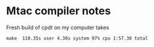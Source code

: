 # Mtac compiler notes

Fresh build of cpdt on my computer takes 
```
make  110.35s user 4.30s system 97% cpu 1:57.30 total
```
